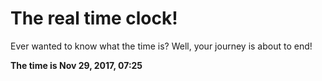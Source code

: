 # The real time clock!

Ever wanted to know what the time is? Well, your journey is about to end!

**The time is Nov 29, 2017, 07:25**